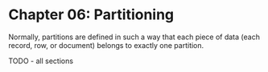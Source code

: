# Chapter 06: Partitioning

Normally, partitions are defined in such a way that each piece of data (each record, row, or document) belongs to exactly one partition.

TODO - all sections
